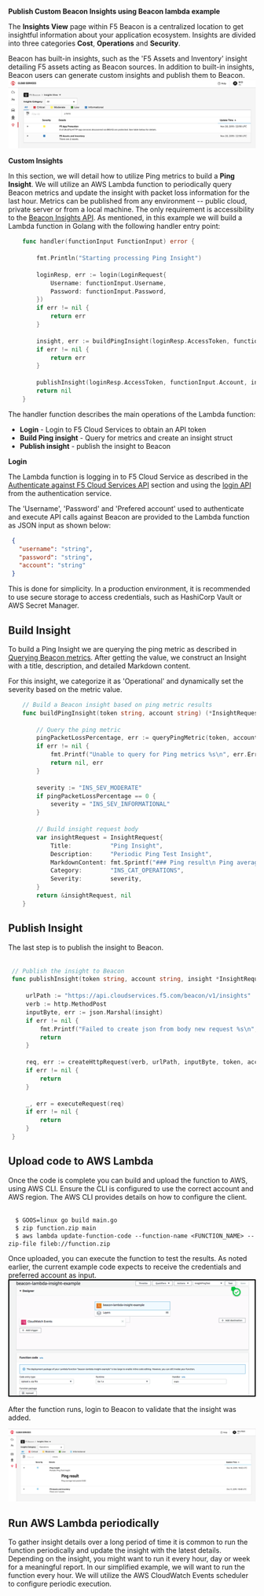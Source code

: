 **Publish Custom Beacon Insights using Beacon lambda example**

The **Insights View** page within F5 Beacon is a centralized location to get insightful information about your application ecosystem.
Insights are divided into three categories **Cost**, **Operations** and **Security**.

Beacon has built-in insights, such as the 'F5 Assets and Inventory' insight detailing F5 assets acting as Beacon sources. In addition to built-in insights, Beacon users can generate custom insights and publish them to Beacon.
![](images/F5CS_Beacon.Service-Insights.png)

**Custom Insights**

In this section, we will detail how to utilize Ping metrics to build a **Ping Insight**.
We will utilize an AWS Lambda function to periodically query Beacon metrics and update the insight with packet loss information for the last hour.  Metrics can be published from any environment -- public cloud, private server or from a local machine.
The only requirement is accessibility to the [Beacon Insights API](https://portal.cloudservices.f5.com/docs.html#tag/Beacon-Insights).
As mentioned, in this example we will build a Lambda function in Golang with the following handler entry point:

```go
    func handler(functionInput FunctionInput) error {

        fmt.Println("Starting processing Ping Insight")

        loginResp, err := login(LoginRequest{
            Username: functionInput.Username,
            Password: functionInput.Password,
        })
        if err != nil {
            return err
        }

        insight, err := buildPingInsight(loginResp.AccessToken, functionInput.Account)
        if err != nil {
            return err
        }

        publishInsight(loginResp.AccessToken, functionInput.Account, insight)
        return nil
    }
```

The handler function describes the main operations of the Lambda function:

  * **Login** - Login to F5 Cloud Services to obtain an API token
  * **Build Ping insight** - Query for metrics and create an insight struct
  * **Publish insight** - publish the insight to Beacon

**Login**

The Lambda function is logging in to F5 Cloud Service as described in the [Authenticate against F5 Cloud Services API](https://clouddocs.f5.com/cloud-services/latest/f5-cloud-services-Beacon-WorkWith.html#authenticate-against-f5-cloud-service-api) section and
using the [login API](https://portal.cloudservices.f5.com/docs.html#operation/Login) from the authentication service.

The 'Username', 'Password' and 'Prefered account' used to authenticate and execute API calls against Beacon are provided to the Lambda function as JSON input as shown below:

   ```json
    {
      "username": "string",
      "password": "string",
      "account": "string"
    }
   ```

This is done for simplicity.  In a production environment, it is recommended to use secure storage to access credentials, such as HashiCorp Vault or AWS Secret Manager.


Build Insight
------------------
To build a Ping Insight we are querying the ping metric as described in [Querying Beacon metrics](https://clouddocs.f5.com/cloud-services/latest/f5-cloud-services-Beacon-WorkWith.html#querying-beacon-metrics).  After getting the value, 
we construct an Insight with a title, description, and detailed Markdown content.

For this insight, we categorize it as 'Operational' and dynamically set the severity based on the metric value.

```go
    // Build a Beacon insight based on ping metric results
    func buildPingInsight(token string, account string) (*InsightRequest, error) {

        // Query the ping metric
        pingPacketLossPercentage, err := queryPingMetric(token, account)
        if err != nil {
            fmt.Printf("Unable to query for Ping metrics %s\n", err.Error())
            return nil, err
        }

        severity := "INS_SEV_MODERATE"
        if pingPacketLossPercentage == 0 {
            severity = "INS_SEV_INFORMATIONAL"
        }

        // Build insight request body
        var insightRequest = InsightRequest{
            Title:           "Ping Insight",
            Description:     "Periodic Ping Test Insight",
            MarkdownContent: fmt.Sprintf("### Ping result\n Ping average lost packet %.2f", pingPacketLossPercentage),
            Category:        "INS_CAT_OPERATIONS",
            Severity:        severity,
        }
        return &insightRequest, nil
    }
```

Publish Insight
------------------
The last step is to publish the insight to Beacon.
   ```go

    // Publish the insight to Beacon
    func publishInsight(token string, account string, insight *InsightRequest) {

        urlPath := "https://api.cloudservices.f5.com/beacon/v1/insights"
        verb := http.MethodPost
        inputByte, err := json.Marshal(insight)
        if err != nil {
            fmt.Printf("Failed to create json from body new request %s\n", err.Error())
            return
        }

        req, err := createHttpRequest(verb, urlPath, inputByte, token, account)
        if err != nil {
            return
        }

        _, err = executeRequest(req)
        if err != nil {
            return
        }
    }
```
Upload code to AWS Lambda
--------------------------
Once the code is complete you can build and upload the function to AWS, using AWS CLI.
Ensure the CLI is configured to use the correct account and AWS region.  The AWS CLI provides details on how to configure the client.

```shell script

  $ GOOS=linux go build main.go
  $ zip function.zip main
  $ aws lambda update-function-code --function-name <FUNCTION_NAME> --zip-file fileb://function.zip
```
Once uploaded, you can execute the function to test the results.
As noted earlier, the current example code expects to receive the credentials and preferred account as input.
![](images/F5CS_Beacon.Service_Lambda_Example.png)

After the function runs, login to Beacon to validate that the insight was added.

![](images/F5CS_Beacon.Service-Ping_Result.png)

Run AWS Lambda periodically
----------------------------------
To gather insight details over a long period of time it is common to run the function periodically and update the insight with the latest details.
Depending on the insight, you might want to run it every hour, day or week for a meaningful report.  In our simplified example, we will
want to run the function every hour.  We will utilize the AWS CloudWatch Events scheduler to configure periodic execution.

